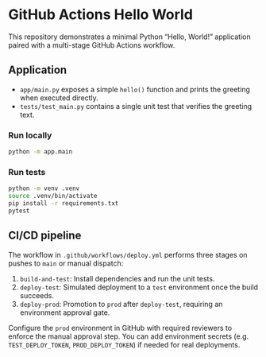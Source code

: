 # GitHub Actions Hello World

This repository demonstrates a minimal Python “Hello, World!” application paired with a multi-stage GitHub Actions workflow.

## Application

- `app/main.py` exposes a simple `hello()` function and prints the greeting when executed directly.
- `tests/test_main.py` contains a single unit test that verifies the greeting text.

### Run locally

```bash
python -m app.main
```

### Run tests

```bash
python -m venv .venv
source .venv/bin/activate
pip install -r requirements.txt
pytest
```

## CI/CD pipeline

The workflow in `.github/workflows/deploy.yml` performs three stages on pushes to `main` or manual dispatch:

1. `build-and-test`: Install dependencies and run the unit tests.
2. `deploy-test`: Simulated deployment to a `test` environment once the build succeeds.
3. `deploy-prod`: Promotion to `prod` after `deploy-test`, requiring an environment approval gate.

Configure the `prod` environment in GitHub with required reviewers to enforce the manual approval step. You can add environment secrets (e.g. `TEST_DEPLOY_TOKEN`, `PROD_DEPLOY_TOKEN`) if needed for real deployments.

